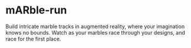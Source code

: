 # mARble-run
Build intricate marble tracks in augmented reality, where your imagination knows no bounds. Watch as your marbles race through your designs, and race for the first place.
